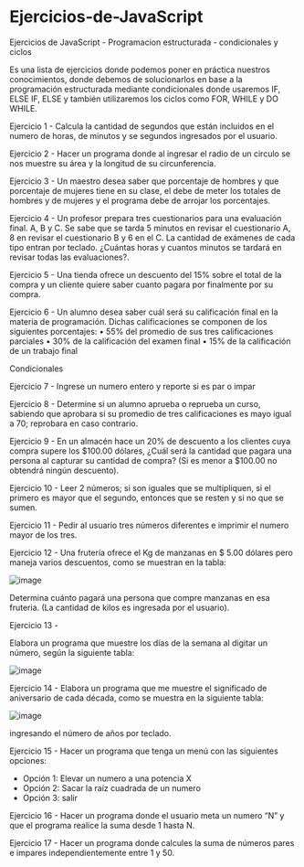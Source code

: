 # Ejercicios-de-JavaScript
Ejercicios de JavaScript - Programacion estructurada - condicionales y ciclos

Es una lista de ejercicios donde podemos poner en práctica nuestros conocimientos, 
donde debemos de solucionarlos en base a la programación estructurada mediante condicionales 
donde usaremos IF, ELSE IF, ELSE y también utilizaremos los ciclos como FOR, WHILE y DO WHILE. 

Ejercicio 1 -
Calcula la cantidad de segundos que están incluidos en el numero de horas, de minutos y se segundos ingresados por el usuario. 

Ejercicio 2 - 
Hacer un programa donde al ingresar el radio de un circulo se nos muestre su área y la longitud de su circunferencia. 

Ejercicio 3 - 
Un maestro desea saber que porcentaje de hombres y que porcentaje de mujeres tiene en su clase, 
el debe de meter los totales de hombres y de mujeres y el programa debe de arrojar los porcentajes.  

Ejercicio 4 -
Un profesor prepara tres cuestionarios para una evaluación final. A, B y C. Se sabe que se tarda 5 minutos en revisar el cuestionario A,
8 en revisar el cuestionario B y 6 en el C. La cantidad de exámenes de cada tipo entran por teclado. ¿Cuántas horas y cuantos minutos se tardará 
en revisar todas las evaluaciones?.

Ejercicio 5 - 
Una tienda ofrece un descuento del 15% sobre el total de la compra y un cliente quiere saber cuanto pagara por finalmente por su compra. 

Ejercicio 6 -
Un alumno desea saber cuál será su calificación final en la materia de programación. Dichas calificaciones se componen de los siguientes porcentajes:
•	55% del promedio de sus tres calificaciones parciales 
•	30% de la calificación del examen final
•	15% de la calificación de un trabajo final 

Condicionales

Ejercicio 7 -
Ingrese un numero entero y reporte si es par o impar

Ejercicio 8 -
Determine si un alumno aprueba o reprueba un curso, sabiendo que aprobara si  su promedio de tres calificaciones es mayo igual a 70; reprobara en caso contrario. 

Ejercicio 9 -
En un almacén hace un 20% de descuento a los clientes cuya compra supere los $100.00 dólares, ¿Cuál será la cantidad que pagara una persona al capturar su cantidad de compra? (Si es menor a $100.00 no obtendrá ningún descuento).

Ejercicio 10 -
Leer 2 números; si son iguales que se multipliquen, si el primero es mayor que el segundo, entonces que se resten y si no que se sumen.

Ejercicio 11 -
Pedir al usuario tres números diferentes e imprimir el numero mayor de los tres. 

Ejercicio 12 -
Una frutería ofrece  el Kg de manzanas en $ 5.00 dólares pero maneja varios descuentos, como se muestran en la tabla:

![image](https://user-images.githubusercontent.com/109090060/197409688-1088bec2-d367-431e-bc82-ee01cd72dfd3.png)

Determina cuánto pagará una persona que compre manzanas en esa fruteria. (La cantidad de kilos es ingresada por el usuario).

Ejercicio 13 -

Elabora un programa que muestre los días de la semana al digitar un número, según la siguiente tabla:

![image](https://user-images.githubusercontent.com/109090060/197409933-22dfdff5-b6bd-457a-8950-52c6062ca7b8.png)

Ejercicio 14 -
Elabora un programa que me muestre el significado de aniversario de cada década, como se muestra en la siguiente tabla:

![image](https://user-images.githubusercontent.com/109090060/197410209-2f997ac9-898f-4f63-b903-ceb0e7328f5e.png)

ingresando el número de años por teclado.

Ejercicio 15 - 
Hacer un programa que tenga un menú con las siguientes opciones:
-	Opción 1: Elevar un numero a una potencia X
-	Opción 2: Sacar la raíz cuadrada de un numero 
-	Opción 3: salir 

Ejercicio 16 -
Hacer un programa donde el usuario meta un numero “N” y que el programa realice la suma desde 1 hasta N. 

Ejercicio 17 -
Hacer un programa donde calcules la suma de números pares e impares independientemente entre 1 y 50. 






 
